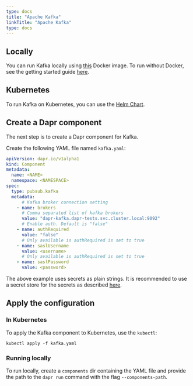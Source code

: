 ```yaml
---
type: docs
title: "Apache Kafka"
linkTitle: "Apache Kafka"
type: docs
---
```


## Locally

You can run Kafka locally using [this](https://github.com/wurstmeister/kafka-docker) Docker image.
To run without Docker, see the getting started guide [here](https://kafka.apache.org/quickstart).

## Kubernetes

To run Kafka on Kubernetes, you can use the [Helm Chart](https://github.com/helm/charts/tree/master/incubator/kafka#installing-the-chart).

## Create a Dapr component

The next step is to create a Dapr component for Kafka.

Create the following YAML file named `kafka.yaml`:

```yaml
apiVersion: dapr.io/v1alpha1
kind: Component
metadata:
  name: <NAME>
  namespace: <NAMESPACE>
spec:
  type: pubsub.kafka
  metadata:
      # Kafka broker connection setting
    - name: brokers
      # Comma separated list of kafka brokers
      value: "dapr-kafka.dapr-tests.svc.cluster.local:9092"
      # Enable auth. Default is "false"
    - name: authRequired
      value: "false"
      # Only available is authRequired is set to true
    - name: saslUsername
      value: <username>
      # Only available is authRequired is set to true
    - name: saslPassword
      value: <password>
```

The above example uses secrets as plain strings. It is recommended to use a secret store for the secrets as described [here](../../concepts/secrets/README.md).

## Apply the configuration

### In Kubernetes

To apply the Kafka component to Kubernetes, use the `kubectl`:

```
kubectl apply -f kafka.yaml
```

### Running locally

To run locally, create a `components` dir containing the YAML file and provide the path to the `dapr run` command with the flag `--components-path`.
